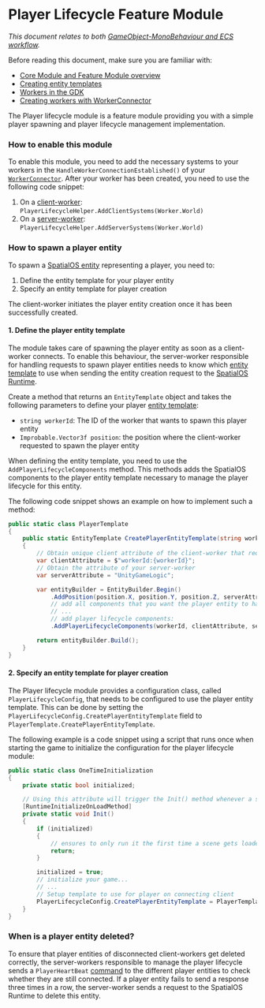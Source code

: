 [//]: # (Doc of docs reference 36)
[//]: # (TODO - technical writer review)

# Player Lifecycle Feature Module
_This document relates to both [GameObject-MonoBehaviour and  ECS workflow]({{urlRoot}}/content/intro-workflows-spatialos-entities)._

Before reading this document, make sure you are familiar with:

  * [Core Module and Feature Module overview]({{urlRoot}}/content/modules/core-and-feature-module-overview)
  * [Creating entity templates]({{urlRoot}}/content/entity-templates)
  * [Workers in the GDK]({{urlRoot}}/content/workers/workers-in-the-gdk)
  * [Creating workers with WorkerConnector]({{urlRoot}}/content/gameobject/api-workerconnector)

The Player lifecycle module is a feature module providing you with a simple player spawning and player lifecycle management implementation.

### How to enable this module

To enable this module, you need to add the necessary systems to your workers in the `HandleWorkerConnectionEstablished()` of your [`WorkerConnector`]({{urlRoot}}/content/gameobject/gomb-creating-workers-with-workerconnector).
After your worker has been created, you need to use the following code snippet:

1. On a [client-worker]({{urlRoot}}/content/glossary#client-worker): `PlayerLifecycleHelper.AddClientSystems(Worker.World)`
1. On a [server-worker]({{urlRoot}}/content/glossary#server-worker): `PlayerLifecycleHelper.AddServerSystems(Worker.World)`

### How to spawn a player entity

To spawn a [SpatialOS entity]({{urlRoot}}/content/glossary#spatialos-entity) representing
a player, you need to:

1. Define the entity template for your player entity
1. Specify an entity template for player creation

The client-worker initiates the player entity creation once it has been successfully created.

#### 1. Define the player entity template

The module takes care of spawning the player entity as soon as a client-worker connects. To enable this behaviour, the server-worker responsible for handling requests to spawn player entities needs to know which [entity template]({{urlRoot}}/content/entity-templates) to use when sending the entity creation request to the [SpatialOS Runtime]({{urlRoot}}/content/glossary#spatialos-runtime).

Create a method that returns an `EntityTemplate` object and takes the following parameters to define your player [entity template]({{urlRoot}}/content/entity-templates):

* `string workerId`: The ID of the worker that wants to spawn this player entity
*  `Improbable.Vector3f position`: the position where  the client-worker requested to spawn the player entity

When defining the entity template, you need to use the `AddPlayerLifecycleComponents` method.
This methods adds the SpatialOS components to the player entity template necessary to manage the player lifecycle for this entity.

The following code snippet shows an example on how to implement such a method:
```csharp
public static class PlayerTemplate
{
    public static EntityTemplate CreatePlayerEntityTemplate(string workerId, Improbable.Vector3f position)
    {
        // Obtain unique client attribute of the client-worker that requested the player entity
        var clientAttribute = $"workerId:{workerId}";
        // Obtain the attribute of your server-worker
        var serverAttribute = "UnityGameLogic";

        var entityBuilder = EntityBuilder.Begin()
            .AddPosition(position.X, position.Y, position.Z, serverAttribute)
            // add all components that you want the player entity to have
            // ...
            // add player lifecycle components:
            .AddPlayerLifecycleComponents(workerId, clientAttribute, serverAttribute);

        return entityBuilder.Build();
    }
}
```

#### 2. Specify an entity template for player creation

The Player lifecycle module provides a configuration class, called `PlayerLifecycleConfig`, that needs to be configured to use the player entity template.
This can be done by setting the `PlayerLifecycleConfig.CreatePlayerEntityTemplate` field to `PlayerTemplate.CreatePlayerEntityTemplate`.

The following example is a code snippet using a script that runs once when starting the game to initialize the configuration for the player lifecycle module:
```csharp
public static class OneTimeInitialization
{
    private static bool initialized;

    // Using this attribute will trigger the Init() method whenever a scene gets loaded.
    [RuntimeInitializeOnLoadMethod]
    private static void Init()
    {
        if (initialized)
        {
            // ensures to only run it the first time a scene gets loaded.
            return;
        }

        initialized = true;
        // initialize your game...
        // ...
        // Setup template to use for player on connecting client
        PlayerLifecycleConfig.CreatePlayerEntityTemplate = PlayerTemplate.CreatePlayerEntityTemplate;
    }
}
```

### When is a player entity deleted?

To ensure that player entities of disconnected client-workers get deleted correctly,
the server-workers responsible to manage the player lifecycle sends a `PlayerHeartBeat` [command]({{urlRoot}}/content/world-component-commands-requests-responses) to the different player entities to check whether they are still connected. If a player entity fails to send a response three times in a row, the server-worker sends a request to the SpatialOS Runtime to delete this entity.